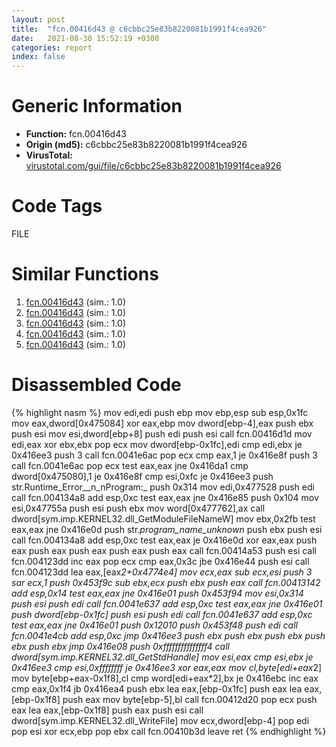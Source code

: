 ```yaml
---
layout: post
title:  "fcn.00416d43 @ c6cbbc25e83b8220081b1991f4cea926"
date:   2021-08-30 15:52:19 +0300
categories: report
index: false
---
```


# Generic Information
- **Function:** fcn.00416d43
- **Origin (md5):** c6cbbc25e83b8220081b1991f4cea926
- **VirusTotal:** [virustotal.com/gui/file/c6cbbc25e83b8220081b1991f4cea926][virustotal_ref]

# Code Tags
<span class="tag" id="FILE">FILE</span>


# Similar Functions

1. [fcn.00416d43][similar_1_ref] (sim.: 1.0)
2. [fcn.00416d43][similar_2_ref] (sim.: 1.0)
3. [fcn.00416d43][similar_3_ref] (sim.: 1.0)
4. [fcn.00416d43][similar_4_ref] (sim.: 1.0)
5. [fcn.00416d43][similar_5_ref] (sim.: 1.0)


# Disassembled Code

{% highlight nasm %}
mov edi,edi
push ebp
mov ebp,esp
sub esp,0x1fc
mov eax,dword[0x475084]
xor eax,ebp
mov dword[ebp-4],eax
push ebx
push esi
mov esi,dword[ebp+8]
push edi
push esi
call fcn.00416d1d
mov edi,eax
xor ebx,ebx
pop ecx
mov dword[ebp-0x1fc],edi
cmp edi,ebx
je 0x416ee3
push 3
call fcn.0041e6ac
pop ecx
cmp eax,1
je 0x416e8f
push 3
call fcn.0041e6ac
pop ecx
test eax,eax
jne 0x416da1
cmp dword[0x475080],1
je 0x416e8f
cmp esi,0xfc
je 0x416ee3
push str.Runtime_Error__n_nProgram:_
push 0x314
mov edi,0x477528
push edi
call fcn.004134a8
add esp,0xc
test eax,eax
jne 0x416e85
push 0x104
mov esi,0x47755a
push esi
push ebx
mov word[0x477762],ax
call dword[sym.imp.KERNEL32.dll_GetModuleFileNameW]
mov ebx,0x2fb
test eax,eax
jne 0x416e0d
push str._program_name_unknown_
push ebx
push esi
call fcn.004134a8
add esp,0xc
test eax,eax
je 0x416e0d
xor eax,eax
push eax
push eax
push eax
push eax
push eax
call fcn.00414a53
push esi
call fcn.004123dd
inc eax
pop ecx
cmp eax,0x3c
jbe 0x416e44
push esi
call fcn.004123dd
lea eax,[eax*2+0x4774e4]
mov ecx,eax
sub ecx,esi
push 3
sar ecx,1
push 0x453f9c
sub ebx,ecx
push ebx
push eax
call fcn.00413142
add esp,0x14
test eax,eax
jne 0x416e01
push 0x453f94
mov esi,0x314
push esi
push edi
call fcn.0041e637
add esp,0xc
test eax,eax
jne 0x416e01
push dword[ebp-0x1fc]
push esi
push edi
call fcn.0041e637
add esp,0xc
test eax,eax
jne 0x416e01
push 0x12010
push 0x453f48
push edi
call fcn.0041e4cb
add esp,0xc
jmp 0x416ee3
push ebx
push ebx
push ebx
push ebx
push ebx
jmp 0x416e08
push 0xfffffffffffffff4
call dword[sym.imp.KERNEL32.dll_GetStdHandle]
mov esi,eax
cmp esi,ebx
je 0x416ee3
cmp esi,0xffffffff
je 0x416ee3
xor eax,eax
mov cl,byte[edi+eax*2]
mov byte[ebp+eax-0x1f8],cl
cmp word[edi+eax*2],bx
je 0x416ebc
inc eax
cmp eax,0x1f4
jb 0x416ea4
push ebx
lea eax,[ebp-0x1fc]
push eax
lea eax,[ebp-0x1f8]
push eax
mov byte[ebp-5],bl
call fcn.00412d20
pop ecx
push eax
lea eax,[ebp-0x1f8]
push eax
push esi
call dword[sym.imp.KERNEL32.dll_WriteFile]
mov ecx,dword[ebp-4]
pop edi
pop esi
xor ecx,ebp
pop ebx
call fcn.00410b3d
leave 
ret 
{% endhighlight %}


[similar_1_ref]: /report/fcn.00416d43@a314f14b11fc4f772a3e30c11b5cb1d4
[similar_2_ref]: /report/fcn.00416d43@5ee3fd17c9a95f310f59023fc9b4737e
[similar_3_ref]: /report/fcn.00416d43@bed9ebae5dcb4fc234ee0bdf6551cea7
[similar_4_ref]: /report/fcn.00416d43@1266d43f34f3aa1d71c3eb8ec80f6e2f
[similar_5_ref]: /report/fcn.00416d43@ca013d250db62ba157b216764c204c6a
[virustotal_ref]: https://www.virustotal.com/gui/file/c6cbbc25e83b8220081b1991f4cea926